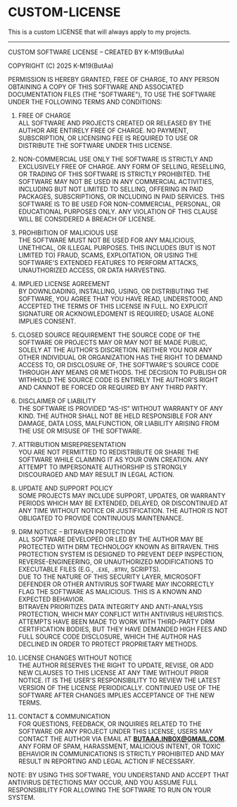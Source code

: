 # CUSTOM-LICENSE
This is a custom LICENSE that will always apply to my projects.

----

CUSTOM SOFTWARE LICENSE – CREATED BY K-M19(ButAa)  

COPYRIGHT (C) 2025 K-M19(ButAa)  

PERMISSION IS HEREBY GRANTED, FREE OF CHARGE, TO ANY PERSON OBTAINING A COPY OF THIS SOFTWARE AND ASSOCIATED DOCUMENTATION FILES (THE "SOFTWARE"), TO USE THE SOFTWARE UNDER THE FOLLOWING TERMS AND CONDITIONS:

1. FREE OF CHARGE  
ALL SOFTWARE AND PROJECTS CREATED OR RELEASED BY THE AUTHOR ARE ENTIRELY FREE OF CHARGE. NO PAYMENT, SUBSCRIPTION, OR LICENSING FEE IS REQUIRED TO USE OR DISTRIBUTE THE SOFTWARE UNDER THIS LICENSE.

2. NON-COMMERCIAL USE ONLY
THE SOFTWARE IS STRICTLY AND EXCLUSIVELY FREE OF CHARGE.
ANY FORM OF SELLING, RESELLING, OR TRADING OF THIS SOFTWARE IS STRICTLY PROHIBITED.
THE SOFTWARE MAY NOT BE USED IN ANY COMMERCIAL ACTIVITIES, INCLUDING BUT NOT LIMITED TO SELLING, OFFERING IN PAID PACKAGES, SUBSCRIPTIONS, OR INCLUDING IN PAID SERVICES.
THIS SOFTWARE IS TO BE USED FOR NON-COMMERCIAL, PERSONAL, OR EDUCATIONAL PURPOSES ONLY.
ANY VIOLATION OF THIS CLAUSE WILL BE CONSIDERED A BREACH OF LICENSE.

3. PROHIBITION OF MALICIOUS USE  
THE SOFTWARE MUST NOT BE USED FOR ANY MALICIOUS, UNETHICAL, OR ILLEGAL PURPOSES. THIS INCLUDES (BUT IS NOT LIMITED TO) FRAUD, SCAMS, EXPLOITATION, OR USING THE SOFTWARE'S EXTENDED FEATURES TO PERFORM ATTACKS, UNAUTHORIZED ACCESS, OR DATA HARVESTING.

4. IMPLIED LICENSE AGREEMENT  
BY DOWNLOADING, INSTALLING, USING, OR DISTRIBUTING THE SOFTWARE, YOU AGREE THAT YOU HAVE READ, UNDERSTOOD, AND ACCEPTED THE TERMS OF THIS LICENSE IN FULL. NO EXPLICIT SIGNATURE OR ACKNOWLEDGMENT IS REQUIRED; USAGE ALONE IMPLIES CONSENT.

5. CLOSED SOURCE REQUIREMENT
THE SOURCE CODE OF THE SOFTWARE OR PROJECTS MAY OR MAY NOT BE MADE PUBLIC, SOLELY AT THE AUTHOR'S DISCRETION. NEITHER YOU NOR ANY OTHER INDIVIDUAL OR ORGANIZATION HAS THE RIGHT TO DEMAND ACCESS TO, OR DISCLOSURE OF, THE SOFTWARE'S SOURCE CODE THROUGH ANY MEANS OR METHODS.
THE DECISION TO PUBLISH OR WITHHOLD THE SOURCE CODE IS ENTIRELY THE AUTHOR'S RIGHT AND CANNOT BE FORCED OR REQUIRED BY ANY THIRD PARTY.

6. DISCLAIMER OF LIABILITY  
THE SOFTWARE IS PROVIDED "AS-IS" WITHOUT WARRANTY OF ANY KIND. THE AUTHOR SHALL NOT BE HELD RESPONSIBLE FOR ANY DAMAGE, DATA LOSS, MALFUNCTION, OR LIABILITY ARISING FROM THE USE OR MISUSE OF THE SOFTWARE.

7. ATTRIBUTION MISREPRESENTATION  
YOU ARE NOT PERMITTED TO REDISTRIBUTE OR SHARE THE SOFTWARE WHILE CLAIMING IT AS YOUR OWN CREATION. ANY ATTEMPT TO IMPERSONATE AUTHORSHIP IS STRONGLY DISCOURAGED AND MAY RESULT IN LEGAL ACTION.

8. UPDATE AND SUPPORT POLICY  
SOME PROJECTS MAY INCLUDE SUPPORT, UPDATES, OR WARRANTY PERIODS WHICH MAY BE EXTENDED, DELAYED, OR DISCONTINUED AT ANY TIME WITHOUT NOTICE OR JUSTIFICATION. THE AUTHOR IS NOT OBLIGATED TO PROVIDE CONTINUOUS MAINTENANCE.

9. DRM NOTICE – BITRAVEN PROTECTION  
ALL SOFTWARE DEVELOPED OR LED BY THE AUTHOR MAY BE PROTECTED WITH DRM TECHNOLOGY KNOWN AS BITRAVEN. THIS PROTECTION SYSTEM IS DESIGNED TO PREVENT DEEP INSPECTION, REVERSE-ENGINEERING, OR UNAUTHORIZED MODIFICATIONS TO EXECUTABLE FILES (E.G., `.EXE`, `.BTRV`, SCRIPTS).  
DUE TO THE NATURE OF THIS SECURITY LAYER, MICROSOFT DEFENDER OR OTHER ANTIVIRUS SOFTWARE MAY INCORRECTLY FLAG THE SOFTWARE AS MALICIOUS. THIS IS A KNOWN AND EXPECTED BEHAVIOR.  
BITRAVEN PRIORITIZES DATA INTEGRITY AND ANTI-ANALYSIS PROTECTION, WHICH MAY CONFLICT WITH ANTIVIRUS HEURISTICS. ATTEMPTS HAVE BEEN MADE TO WORK WITH THIRD-PARTY DRM CERTIFICATION BODIES, BUT THEY HAVE DEMANDED HIGH FEES AND FULL SOURCE CODE DISCLOSURE, WHICH THE AUTHOR HAS DECLINED IN ORDER TO PROTECT PROPRIETARY METHODS.

10. LICENSE CHANGES WITHOUT NOTICE  
THE AUTHOR RESERVES THE RIGHT TO UPDATE, REVISE, OR ADD NEW CLAUSES TO THIS LICENSE AT ANY TIME WITHOUT PRIOR NOTICE. IT IS THE USER'S RESPONSIBILITY TO REVIEW THE LATEST VERSION OF THE LICENSE PERIODICALLY. CONTINUED USE OF THE SOFTWARE AFTER CHANGES IMPLIES ACCEPTANCE OF THE NEW TERMS.

11. CONTACT & COMMUNICATION  
FOR QUESTIONS, FEEDBACK, OR INQUIRIES RELATED TO THE SOFTWARE OR ANY PROJECT UNDER THIS LICENSE, USERS MAY CONTACT THE AUTHOR VIA EMAIL AT **BUTAAA.INBOX@GMAIL.COM**.  
ANY FORM OF SPAM, HARASSMENT, MALICIOUS INTENT, OR TOXIC BEHAVIOR IN COMMUNICATIONS IS STRICTLY PROHIBITED AND MAY RESULT IN REPORTING AND LEGAL ACTION IF NECESSARY.

NOTE: BY USING THIS SOFTWARE, YOU UNDERSTAND AND ACCEPT THAT ANTIVIRUS DETECTIONS MAY OCCUR, AND YOU ASSUME FULL RESPONSIBILITY FOR ALLOWING THE SOFTWARE TO RUN ON YOUR SYSTEM.

